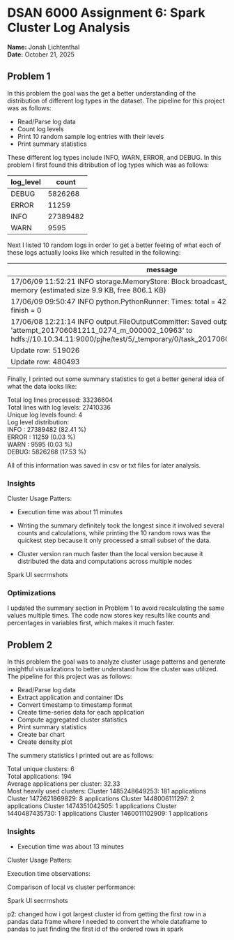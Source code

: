 
# DSAN 6000 Assignment 6: Spark Cluster Log Analysis  
**Name:** Jonah Lichtenthal  
**Date:** October 21, 2025  


## Problem 1

In this problem the goal was the get a better understanding of the distribution of different log types in the dataset. The pipeline for this project was as follows:

- Read/Parse log data
- Count log levels
- Print 10 random sample log entries with their levels
- Print summary statistics


These different log types include INFO, WARN, ERROR, and DEBUG. In this problem I first found this ditribution of log types which was as follows:

| log_level |   count   |
|------------|-----------|
| DEBUG      | 5826268   |
| ERROR      | 11259     |
| INFO       | 27389482  |
| WARN       | 9595      |

Next I listed 10 random logs in order to get a better feeling of what each of these logs actually looks like which resulted in the following:

| message                                                                                                                                                                                                                                                                   | log_level |
|--------------------------------------------------------------------------------------------------------------------------------------------------------------------------------------------------------------------------------------------------------------------------|------------|
| 17/06/09 11:52:21 INFO storage.MemoryStore: Block broadcast_3869 stored as values in memory (estimated size 9.9 KB, free 806.1 KB)                                                                                                | INFO       |
| 17/06/09 09:50:47 INFO python.PythonRunner: Times: total = 42, boot = 17, init = 25, finish = 0                                                                                             | INFO       |
| 17/06/08 12:21:14 INFO output.FileOutputCommitter: Saved output of task 'attempt_201706081211_0274_m_000002_10963' to hdfs://10.10.34.11:9000/pjhe/test/5/_temporary/0/task_201706081211_0274_m_000002 | INFO       |
| Update row: 519026                                                                                                                                                                          |            |
| Update row: 480493                                                                                                                                                                          |            |



Finally, I printed out some summary statistics to get a better general idea of what the data looks like:


Total log lines processed: 33236604                                             
Total lines with log levels: 27410336                                           
Unique log levels found: 4                                                      
Log level distribution:                                     
INFO : 27389482  (82.41 %)                                                      
ERROR : 11259  (0.03 %)                                                      
WARN : 9595  (0.03 %)                                                      
DEBUG: 5826268  (17.53 %)                                                      


All of this information was saved in csv or txt files for later analysis. 


### Insights




Cluster Usage Patters: 

- Execution time was about 11 minutes

- Writing the summary definitely took the longest since it involved several counts and calculations, while printing the 10 random rows was the quickest step because it only processed a small subset of the data.

- Cluster version ran much faster than the local version because it distributed the data and computations across multiple nodes

Spark UI secrrnshots

### Optimizations

I updated the summary section in Problem 1 to avoid recalculating the same values multiple times. The code now stores key results like counts and percentages in variables first, which makes it much faster.
















## Problem 2

In this problem the goal was to analyze cluster usage patterns and generate insightful visualizations to better understand how the cluster was utilized. The pipeline for this project was as follows:

- Read/Parse log data
- Extract application and container IDs
- Convert timestamp to timestamp format
- Create time-series data for each application
- Compute aggregated cluster statistics
- Print summary statistics
- Create bar chart
- Create density plot


The summery statistics I printed out are as follows:

Total unique clusters: 6                                                        
Total applications: 194                                                         
Average applications per cluster: 32.33                                         
Most heavily used clusters:
Cluster 1485248649253: 181 applications                                         
Cluster 1472621869829: 8 applications
Cluster 1448006111297: 2 applications
Cluster 1474351042505: 1 applications
Cluster 1440487435730: 1 applications
Cluster 1460011102909: 1 applications










### Insights


- Execution time was about 13 minutes 

Cluster Usage Patters: 

Execution time observations: 

Comparison of local vs cluster performance: 


Spark UI secrrnshots


p2:
changed how i got largest cluster id from getting the first row in a pandas data frame where I needed to convert the whole dataframe to pandas to just finding the first id of the ordered rows in spark